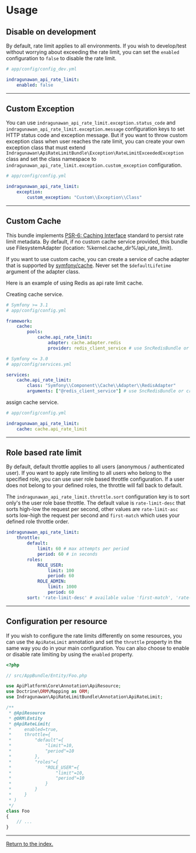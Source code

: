 Usage
=====

Disable on development
----------------------

By default, rate limit applies to all environments. If you wish to develop/test without worrying about exceeding the rate limit, you can set the `enabled` configuration to `false` to disable the rate limit.

```yml
# app/config/config_dev.yml

indragunawan_api_rate_limit:
    enabled: false
```

---

Custom Exception
----------------

You can use `indragunawan_api_rate_limit.exception.status_code` and `indragunawan_api_rate_limit.exception.message` configuration keys to set HTTP status code and exception message. But if you want to throw custom exception class when user reaches the rate limit, you can create your own exception class that must extend `Indragunawan\ApiRateLimitBundle\Exception\RateLimitExceededException` class and set the class namespace to `indragunawan_api_rate_limit.exception.custom_exception` configuration.

```yml
# app/config/config.yml

indragunawan_api_rate_limit:
    exception:
        custom_exception: "Custom\\Exception\\Class"
```

---

Custom Cache
------------

This bundle implements [PSR-6: Caching Interface](http://www.php-fig.org/psr/psr-6/) standard to persist rate limit metadata. By default, if no custom cache service provided, this bundle use FilesystemAdapter (location: %kernel.cache_dir%/api_rate_limit).

If you want to use custom cache, you can create a service of cache adapter that is supported by [symfony/cache](https://symfony.com/doc/current/components/cache/cache_pools.html#creating-cache-pools). Never set the `$defaultLifetime` argument of the adapter class.

Here is an example of using Redis as api rate limit cache.

Creating cache service.
```yml
# Symfony >= 3.1
# app/config/config.yml

framework:
    cache:
        pools:
            cache.api_rate_limit:
                adapter: cache.adapter.redis
                provider: redis_client_service # use SncRedisBundle or create your own redis client service
```

```yml
# Symfony <= 3.0
# app/config/services.yml

services:
    cache.api_rate_limit:
        class: "Symfony\\Component\\Cache\\Adapter\\RedisAdapter"
        arguments: ["@redis_client_service"] # use SncRedisBundle or create your own redis client service
```

assign cache service.
```yml
# app/config/config.yml

indragunawan_api_rate_limit:
    cache: cache.api_rate_limit
```

---

Role based rate limit
---------------------

By default, default throttle applies to all users (anonymous / authenticated user). If you want to apply rate limiting to all users who belong to the specified role, you can use user role based throttle configuration. If a user does not belong to your defined roles, the throttle will fall back to default.

The `indragunawan_api_rate_limit.throttle.sort` configuration key is to sort only's the user role base throttle. The default value is `rate-limit-desc` that sorts high-low the request per second, other values are `rate-limit-asc` sorts low-high the request per second and `first-match` which uses your defined role throttle order.

```yml
indragunawan_api_rate_limit:
    throttle:
        default:
            limit: 60 # max attempts per period
            period: 60 # in seconds
        roles:
            ROLE_USER:
                limit: 100
                period: 60
            ROLE_ADMIN:
                limit: 1000
                period: 60
        sort: 'rate-limit-desc' # available value 'first-match', 'rate-limit-asc', 'rate-limit-desc'. default value 'rate-limit-desc'
```

---

Configuration per resource
-------------------------------

If you wish to configure the rate limits differently on some resources, you can use the `ApiRateLimit` annotation and set the `throttle` property in the same way you do in your main configuration.
You can also choose to enable or disable rate limiting by using the `enabled` property.

```php
<?php

// src/AppBundle/Entity/Foo.php

use ApiPlatform\Core\Annotation\ApiResource;
use Doctrine\ORM\Mapping as ORM;
use Indragunawan\ApiRateLimitBundle\Annotation\ApiRateLimit;

/**
 * @ApiResource
 * @ORM\Entity
 * @ApiRateLimit(
 *     enabled=true, 
 *     throttle={
 *         "default"={
 *             "limit"=10,
 *             "period"=10
 *         },
 *         "roles"={
 *             "ROLE_USER"={
 *                 "limit"=10,
 *                 "period"=10
 *             }
 *         }
 *     }
 * )
 */
class Foo
{
    // ...
}
```

---

[Return to the index.](../../README.md)
